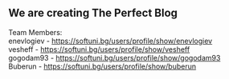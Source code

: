 We are creating The Perfect Blog<br>
----------------------------------------------------------------
Team Members:<br>
enevlogiev - https://softuni.bg/users/profile/show/enevlogiev<br>
vesheff - https://softuni.bg/users/profile/show/vesheff<br>
gogodam93 - https://softuni.bg/users/profile/show/gogodam93<br>
Buberun - https://softuni.bg/users/profile/show/buberun<br>

